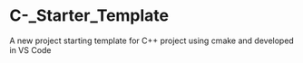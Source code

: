 # C-_Starter_Template
A new project starting template for C++ project using cmake and developed in VS Code